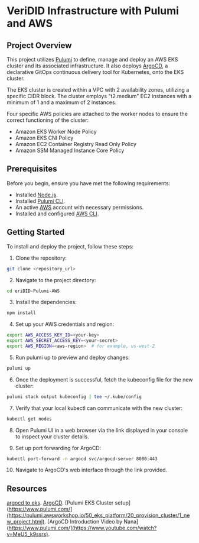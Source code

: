# VeriDID Infrastructure with Pulumi and AWS

## Project Overview

This project utilizes [Pulumi](https://www.pulumi.com/) to define, manage and deploy an AWS EKS cluster and its associated infrastructure. It also deploys [ArgoCD](https://argoproj.github.io/argo-cd/), a declarative GitOps continuous delivery tool for Kubernetes, onto the EKS cluster.

The EKS cluster is created within a VPC with 2 availability zones, utilizing a specific CIDR block. The cluster employs "t2.medium" EC2 instances with a minimum of 1 and a maximum of 2 instances.

Four specific AWS policies are attached to the worker nodes to ensure the correct functioning of the cluster:

* Amazon EKS Worker Node Policy
* Amazon EKS CNI Policy
* Amazon EC2 Container Registry Read Only Policy
* Amazon SSM Managed Instance Core Policy

## Prerequisites

Before you begin, ensure you have met the following requirements:

* Installed [Node.js](https://nodejs.org/en/).
* Installed [Pulumi CLI](https://www.pulumi.com/docs/get-started/install/).
* An active [AWS](https://aws.amazon.com/) account with necessary permissions.
* Installed and configured [AWS CLI](https://aws.amazon.com/cli/).

## Getting Started

To install and deploy the project, follow these steps:

1. Clone the repository:

```bash
git clone <repository_url>
```

2. Navigate to the project directory:

```bash
cd eriDID-Pulumi-AWS
```
3. Install the dependencies:

```bash
npm install
```
4. Set up your AWS credentials and region:

```bash
export AWS_ACCESS_KEY_ID=<your-key>
export AWS_SECRET_ACCESS_KEY=<your-secret>
export AWS_REGION=<aws-region>  # for example, us-west-2
```
5. Run pulumi up to preview and deploy changes:

```bash
pulumi up
```

6. Once the deployment is successful, fetch the kubeconfig file for the new cluster:

```bash
pulumi stack output kubeconfig | tee ~/.kube/config
```

7. Verify that your local kubectl can communicate with the new cluster:

```bash
kubectl get nodes
```

8. Open Pulumi UI in a web browser via the link displayed in your console to inspect your cluster details.

9. Set up port forwarding for ArgoCD:

```bash
kubectl port-forward -n argocd svc/argocd-server 8080:443
```
10. Navigate to ArgoCD's web interface through the link provided.


## Resources
[argocd to eks](https://pulumi.awsworkshop.io/additional-content/150_deploying_argocd_to_eks.html).
[ArgoCD](https://argoproj.github.io/argo-cd/).
[Pulumi EKS Cluster setup](https://www.pulumi.com/](https://pulumi.awsworkshop.io/50_eks_platform/20_provision_cluster/1_new_project.html). 
[ArgoCD Introduction Video by Nana](https://www.pulumi.com/](https://www.youtube.com/watch?v=MeU5_k9ssrs). 

